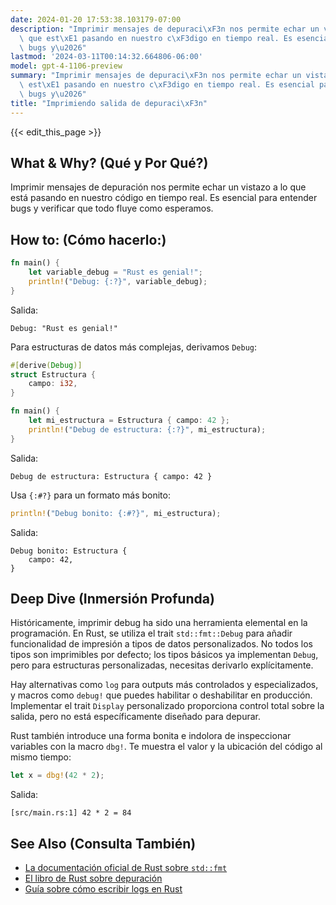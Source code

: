 ```yaml
---
date: 2024-01-20 17:53:38.103179-07:00
description: "Imprimir mensajes de depuraci\xF3n nos permite echar un vistazo a lo\
  \ que est\xE1 pasando en nuestro c\xF3digo en tiempo real. Es esencial para entender\
  \ bugs y\u2026"
lastmod: '2024-03-11T00:14:32.664806-06:00'
model: gpt-4-1106-preview
summary: "Imprimir mensajes de depuraci\xF3n nos permite echar un vistazo a lo que\
  \ est\xE1 pasando en nuestro c\xF3digo en tiempo real. Es esencial para entender\
  \ bugs y\u2026"
title: "Imprimiendo salida de depuraci\xF3n"
---
```


{{< edit_this_page >}}

## What & Why? (Qué y Por Qué?)
Imprimir mensajes de depuración nos permite echar un vistazo a lo que está pasando en nuestro código en tiempo real. Es esencial para entender bugs y verificar que todo fluye como esperamos.

## How to: (Cómo hacerlo:)
```Rust
fn main() {
    let variable_debug = "Rust es genial!";
    println!("Debug: {:?}", variable_debug);
}
```
Salida:
```
Debug: "Rust es genial!"
```

Para estructuras de datos más complejas, derivamos `Debug`:
```Rust
#[derive(Debug)]
struct Estructura {
    campo: i32,
}

fn main() {
    let mi_estructura = Estructura { campo: 42 };
    println!("Debug de estructura: {:?}", mi_estructura);
}
```
Salida:
```
Debug de estructura: Estructura { campo: 42 }
```
Usa `{:#?}` para un formato más bonito:
```Rust
println!("Debug bonito: {:#?}", mi_estructura);
```
Salida:
```
Debug bonito: Estructura {
    campo: 42,
}
```

## Deep Dive (Inmersión Profunda)
Históricamente, imprimir debug ha sido una herramienta elemental en la programación. En Rust, se utiliza el trait `std::fmt::Debug` para añadir funcionalidad de impresión a tipos de datos personalizados. No todos los tipos son imprimibles por defecto; los tipos básicos ya implementan `Debug`, pero para estructuras personalizadas, necesitas derivarlo explícitamente.

Hay alternativas como `log` para outputs más controlados y especializados, y macros como `debug!` que puedes habilitar o deshabilitar en producción. Implementar el trait `Display` personalizado proporciona control total sobre la salida, pero no está específicamente diseñado para depurar.

Rust también introduce una forma bonita e indolora de inspeccionar variables con la macro `dbg!`. Te muestra el valor y la ubicación del código al mismo tiempo:
```Rust
let x = dbg!(42 * 2);
```
Salida:
```
[src/main.rs:1] 42 * 2 = 84
```
## See Also (Consulta También)
- [La documentación oficial de Rust sobre `std::fmt`](https://doc.rust-lang.org/std/fmt/)
- [El libro de Rust sobre depuración](https://doc.rust-lang.org/book/ch09-02-recoverable-errors-with-result.html)
- [Guía sobre cómo escribir logs en Rust](https://rust-lang-nursery.github.io/rust-cookbook/development_tools/debugging/config_log.html)
